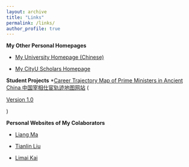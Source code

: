 ```yaml
---
layout: archive
title: "Links"
permalink: /links/
author_profile: true
---
```



<b>My Other Personal Homepages</b>
* [My University Homepage (Chinese)](https://irm.ruc.edu.cn/jszy/yzk/index.htm)

* [My CityU Scholars Homepage](https://scholars.cityu.edu.hk/en/persons/zekun-yang(d3b367eb-cecf-4553-b3f6-48e1084bad68).html)

<b>Student Projects</b>
*[Career Trajectory Map of Prime Ministers in Ancient China 中国宰相仕宦轨迹地图网站](http://47.93.214.23:8000/) (<p style="text-decoration:underline;"><a href="/ChinaPMmap.html">Version 1.0</a></p>)

<b>Personal Websites of My Colaborators</b>
* [Liang Ma](http://liangma.weebly.com/)

* [Tianlin Liu](https://tianlinliu.com/)

* [Limai Kai](https://sites.google.com/view/kaligraph/)
